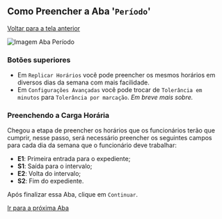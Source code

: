 ## Como Preencher a Aba '```Período```'

[Voltar para a tela anterior](../README.md)

<p align="left">
  <img src="../../imagens/foto preenchendo aba período.png" alt="Imagem Aba Período">
</p>

### Botões superiores

- Em ```Replicar Horários``` você pode preencher os mesmos horários em diversos dias da semana com mais facilidade.
- Em ```Configurações Avançadas``` você pode trocar de ```Tolerância em minutos``` para ```Tolerância por marcação```. *Em breve mais sobre.*


### Preenchendo a Carga Horária

Chegou a etapa de preencher os horários que os funcionários terão que cumprir, nesse passo, será necessário preencher os seguintes campos para cada dia da semana que o funcionário deve trabalhar:

- **E1**: Primeira entrada para o expediente;
- **S1**: Saída para o intervalo;
- **E2**: Volta do intervalo;
- **S2**: Fim do expediente.

Após finalizar essa Aba, clique em ```Continuar```.

[Ir para a próxima Aba](./aba_politicas.md)